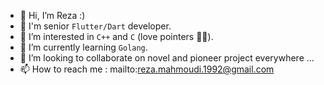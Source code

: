 - 👋 Hi, I’m Reza :)
- 👀 I'm senior `Flutter/Dart` developer.
- 👀 I’m interested in `C++` and `C` (love pointers 🤷‍♂️).
- 🌱 I’m currently learning `Golang`.
- 💞️ I’m looking to collaborate on novel and pioneer project everywhere ...
- 📫 How to reach me : mailto:reza.mahmoudi.1992@gmail.com

<!---
rezam92/rezam92 is a ✨ special ✨ repository because its `README.md` (this file) appears on your GitHub profile.
You can click the Preview link to take a look at your changes.
--->
